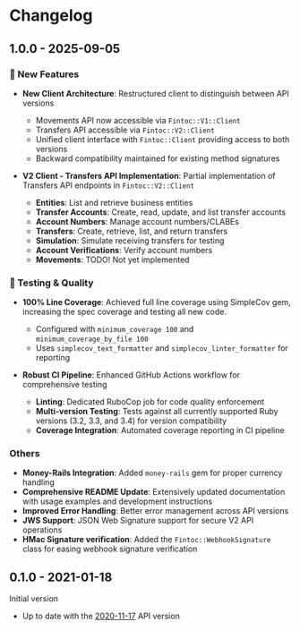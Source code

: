 # Changelog

## 1.0.0 - 2025-09-05

### 🚀 New Features

- **New Client Architecture**: Restructured client to distinguish between API versions
  - Movements API now accessible via `Fintoc::V1::Client`
  - Transfers API accessible via `Fintoc::V2::Client`
  - Unified client interface with `Fintoc::Client` providing access to both versions
  - Backward compatibility maintained for existing method signatures

- **V2 Client - Transfers API Implementation**: Partial implementation of Transfers API endpoints in `Fintoc::V2::Client`
  - **Entities**: List and retrieve business entities
  - **Transfer Accounts**: Create, read, update, and list transfer accounts
  - **Account Numbers**: Manage account numbers/CLABEs
  - **Transfers**: Create, retrieve, list, and return transfers
  - **Simulation**: Simulate receiving transfers for testing
  - **Account Verifications**: Verify account numbers
  - **Movements**: TODO! Not yet implemented

### 🧪 Testing & Quality

- **100% Line Coverage**: Achieved full line coverage using SimpleCov gem, increasing the spec coverage and testing all new code.
  - Configured with `minimum_coverage 100` and `minimum_coverage_by_file 100`
  - Uses `simplecov_text_formatter` and `simplecov_linter_formatter` for reporting

- **Robust CI Pipeline**: Enhanced GitHub Actions workflow for comprehensive testing
  - **Linting**: Dedicated RuboCop job for code quality enforcement
  - **Multi-version Testing**: Tests against all currently supported Ruby versions (3.2, 3.3, and 3.4) for version compatibility
  - **Coverage Integration**: Automated coverage reporting in CI pipeline

### Others

- **Money-Rails Integration**: Added `money-rails` gem for proper currency handling
- **Comprehensive README Update**: Extensively updated documentation with usage examples and development instructions
- **Improved Error Handling**: Better error management across API versions
- **JWS Support**: JSON Web Signature support for secure V2 API operations
- **HMac Signature verification**: Added the `Fintoc::WebhookSignature` class for easing webhook signature verification

## 0.1.0 - 2021-01-18

Initial version

* Up to date with the [2020-11-17](https://docs.fintoc.com/docs/api-changelog#2020-11-17) API version
